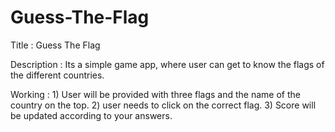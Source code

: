 # Guess-The-Flag
Title : Guess The Flag

Description : Its a simple game app, where user can get to know the flags of the different countries.

Working : 1) User will be provided with three flags and the name of the country on the top.
          2) user needs to click on the correct flag.
          3) Score will be updated according to your answers.
